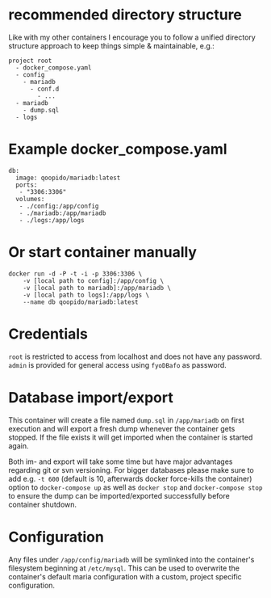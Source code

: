 # recommended directory structure #
Like with my other containers I encourage you to follow a unified directory structure approach to keep things simple & maintainable, e.g.:

```
project root
  - docker_compose.yaml
  - config
    - mariadb
      - conf.d
        - ...
  - mariadb
    - dump.sql
  - logs
```

# Example docker_compose.yaml #
```
db:
  image: qoopido/mariadb:latest
  ports:
   - "3306:3306"
  volumes:
   - ./config:/app/config
   - ./mariadb:/app/mariadb
   - ./logs:/app/logs
```

# Or start container manually #
```
docker run -d -P -t -i -p 3306:3306 \
	-v [local path to config]:/app/config \
	-v [local path to mariadb]:/app/mariadb \
	-v [local path to logs]:/app/logs \
	--name db qoopido/mariadb:latest
```

# Credentials #
```root``` is restricted to access from localhost and does not have any password. ```admin``` is provided for general access using ```fyoDBafo``` as password.

# Database import/export #
This container will create a file named ```dump.sql``` in ```/app/mariadb``` on first execution and will export a fresh dump whenever the container gets stopped. If the file exists it will get imported when the container is started again.

Both im- and export will take some time but have major advantages regarding git or svn versioning. For bigger databases please make sure to add e.g. ```-t 600``` (default is 10, afterwards docker force-kills the container) option to ```docker-compose up``` as well as ```docker stop``` and ```docker-compose stop``` to ensure the dump can be imported/exported successfully before container shutdown.

# Configuration #
Any files under ```/app/config/mariadb``` will be symlinked into the container's filesystem beginning at ```/etc/mysql```. This can be used to overwrite the container's default maria configuration with a custom, project specific configuration.